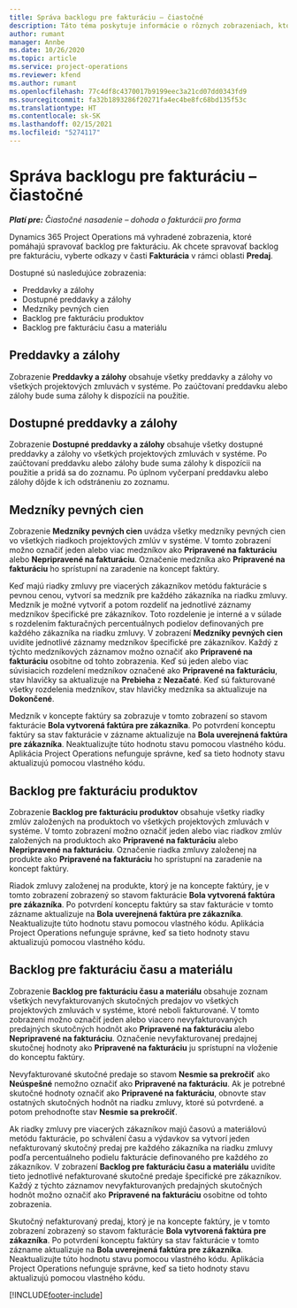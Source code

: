 ```yaml
---
title: Správa backlogu pre fakturáciu – čiastočné
description: Táto téma poskytuje informácie o rôznych zobrazeniach, ktoré je možné použiť pri správe backlogu pre fakturáciu.
author: rumant
manager: Annbe
ms.date: 10/26/2020
ms.topic: article
ms.service: project-operations
ms.reviewer: kfend
ms.author: rumant
ms.openlocfilehash: 77c4df8c4370017b9199eec3a21cd07dd0343fd9
ms.sourcegitcommit: fa32b1893286f20271fa4ec4be8fc68bd135f53c
ms.translationtype: HT
ms.contentlocale: sk-SK
ms.lasthandoff: 02/15/2021
ms.locfileid: "5274117"
---
```

# <a name="manage-the-billing-backlog---lite"></a>Správa backlogu pre fakturáciu – čiastočné

_**Platí pre:** Čiastočné nasadenie – dohoda o fakturácii pro forma_

Dynamics 365 Project Operations má vyhradené zobrazenia, ktoré pomáhajú spravovať backlog pre fakturáciu. Ak chcete spravovať backlog pre fakturáciu, vyberte odkazy v časti **Fakturácia** v rámci oblasti **Predaj**. 

Dostupné sú nasledujúce zobrazenia:

- Preddavky a zálohy
- Dostupné preddavky a zálohy
- Medzníky pevných cien
- Backlog pre fakturáciu produktov
- Backlog pre fakturáciu času a materiálu

## <a name="retainers-and-advances"></a>Preddavky a zálohy

Zobrazenie **Preddavky a zálohy** obsahuje všetky preddavky a zálohy vo všetkých projektových zmluvách v systéme. Po zaúčtovaní preddavku alebo zálohy bude suma zálohy k dispozícii na použitie.

## <a name="available-retainers-and-advances"></a>Dostupné preddavky a zálohy

Zobrazenie **Dostupné preddavky a zálohy** obsahuje všetky dostupné preddavky a zálohy vo všetkých projektových zmluvách v systéme. Po zaúčtovaní preddavku alebo zálohy bude suma zálohy k dispozícii na použitie a pridá sa do zoznamu. Po úplnom vyčerpaní preddavku alebo zálohy dôjde k ich odstráneniu zo zoznamu.

## <a name="fixed-price-milestones"></a>Medzníky pevných cien

Zobrazenie **Medzníky pevných cien** uvádza všetky medzníky pevných cien vo všetkých riadkoch projektových zmlúv v systéme. V tomto zobrazení možno označiť jeden alebo viac medzníkov ako **Pripravené na fakturáciu** alebo **Nepripravené na fakturáciu**. Označenie medzníka ako **Pripravené na fakturáciu** ho sprístupní na zaradenie na koncept faktúry.

Keď majú riadky zmluvy pre viacerých zákazníkov metódu fakturácie s pevnou cenou, vytvorí sa medzník pre každého zákazníka na riadku zmluvy. Medzník je možné vytvoriť a potom rozdeliť na jednotlivé záznamy medzníkov špecifické pre zákazníkov. Toto rozdelenie je interné a v súlade s rozdelením fakturačných percentuálnych podielov definovaných pre každého zákazníka na riadku zmluvy. V zobrazení **Medzníky pevných cien** uvidíte jednotlivé záznamy medzníkov špecifické pre zákazníkov. Každý z týchto medzníkových záznamov možno označiť ako **Pripravené na fakturáciu** osobitne od tohto zobrazenia. Keď sú jeden alebo viac súvisiacich rozdelení medzníkov označené ako **Pripravené na fakturáciu**, stav hlavičky sa aktualizuje na **Prebieha** z **Nezačaté**. Keď sú fakturované všetky rozdelenia medzníkov, stav hlavičky medzníka sa aktualizuje na **Dokončené**.

Medzník v koncepte faktúry sa zobrazuje v tomto zobrazení so stavom fakturácie **Bola vytvorená faktúra pre zákazníka**. Po potvrdení konceptu faktúry sa stav fakturácie v zázname aktualizuje na **Bola uverejnená faktúra pre zákazníka**. Neaktualizujte túto hodnotu stavu pomocou vlastného kódu. Aplikácia Project Operations nefunguje správne, keď sa tieto hodnoty stavu aktualizujú pomocou vlastného kódu.

## <a name="product-billing-backlog"></a>Backlog pre fakturáciu produktov

Zobrazenie **Backlog pre fakturáciu produktov** obsahuje všetky riadky zmlúv založených na produktoch vo všetkých projektových zmluvách v systéme. V tomto zobrazení možno označiť jeden alebo viac riadkov zmlúv založených na produktoch ako **Pripravené na fakturáciu** alebo **Nepripravené na fakturáciu**. Označenie riadka zmluvy založenej na produkte ako **Pripravené na fakturáciu** ho sprístupní na zaradenie na koncept faktúry.

Riadok zmluvy založenej na produkte, ktorý je na koncepte faktúry, je v tomto zobrazení zobrazený so stavom fakturácie **Bola vytvorená faktúra pre zákazníka**. Po potvrdení konceptu faktúry sa stav fakturácie v tomto zázname aktualizuje na **Bola uverejnená faktúra pre zákazníka**. Neaktualizujte túto hodnotu stavu pomocou vlastného kódu. Aplikácia Project Operations nefunguje správne, keď sa tieto hodnoty stavu aktualizujú pomocou vlastného kódu.

## <a name="time-and-material-billing-backlog"></a>Backlog pre fakturáciu času a materiálu

Zobrazenie **Backlog pre fakturáciu času a materiálu** obsahuje zoznam všetkých nevyfakturovaných skutočných predajov vo všetkých projektových zmluvách v systéme, ktoré neboli fakturované. V tomto zobrazení možno označiť jeden alebo viacero nevyfakturovaných predajných skutočných hodnôt ako **Pripravené na fakturáciu** alebo **Nepripravené na fakturáciu**. Označenie nevyfakturovanej predajnej skutočnej hodnoty ako **Pripravené na fakturáciu** ju sprístupní na vloženie do konceptu faktúry.

Nevyfakturované skutočné predaje so stavom **Nesmie sa prekročiť** ako **Neúspešné** nemožno označiť ako **Pripravené na fakturáciu**. Ak je potrebné skutočné hodnoty označiť ako **Pripravené na fakturáciu**, obnovte stav ostatných skutočných hodnôt na riadku zmluvy, ktoré sú potvrdené. a potom prehodnoťte stav **Nesmie sa prekročiť**.

Ak riadky zmluvy pre viacerých zákazníkov majú časovú a materiálovú metódu fakturácie, po schválení času a výdavkov sa vytvorí jeden nefakturovaný skutočný predaj pre každého zákazníka na riadku zmluvy podľa percentuálneho podielu fakturácie definovaného pre každého zo zákazníkov. V zobrazení **Backlog pre fakturáciu času a materiálu** uvidíte tieto jednotlivé nefakturované skutočné predaje špecifické pre zákazníkov. Každý z týchto záznamov nevyfakturovaných predajných skutočných hodnôt možno označiť ako **Pripravené na fakturáciu** osobitne od tohto zobrazenia.

Skutočný nefakturovaný predaj, ktorý je na koncepte faktúry, je v tomto zobrazení zobrazený so stavom fakturácie **Bola vytvorená faktúra pre zákazníka**. Po potvrdení konceptu faktúry sa stav fakturácie v tomto zázname aktualizuje na **Bola uverejnená faktúra pre zákazníka**. Neaktualizujte túto hodnotu stavu pomocou vlastného kódu. Aplikácia Project Operations nefunguje správne, keď sa tieto hodnoty stavu aktualizujú pomocou vlastného kódu.


[!INCLUDE[footer-include](../../includes/footer-banner.md)]